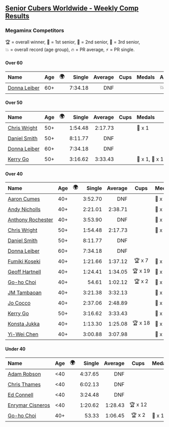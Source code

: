 <style>table {white-space: nowrap;}</style>
<link rel="stylesheet" type="text/css" href="/scw-comp/css/flags.css" />

## [Senior Cubers Worldwide - Weekly Comp Results](/scw-comp/results/)
### Megaminx Competitors

<span style="white-space: nowrap;">🏆 = overall winner</span>, <span style="white-space: nowrap;">🥇 = 1st senior</span>, <span style="white-space: nowrap;">🥈 = 2nd senior</span>, <span style="white-space: nowrap;">🥉 = 3rd senior</span>, <span style="white-space: nowrap;">💥 = overall record (age group)</span>, <span style="white-space: nowrap;">🔥 = PR average</span>, <span style="white-space: nowrap;">⚡ = PR single</span>.

#### Over 60

| Name | Age | 🌍 | Single | Average | Cups | Medals | Achievements |
| :-- | :--: | :--: | --: | --: | :--: | :-- | :-- |
| [Donna Leiber](../../persons/donna_leiber/minx.md) | 60+ | <i class="flag flag-US" /> | 7:34.18 | DNF |  |  | 💥 x 1, ⚡ x 1 |

#### Over 50

| Name | Age | 🌍 | Single | Average | Cups | Medals | Achievements |
| :-- | :--: | :--: | --: | --: | :--: | :-- | :-- |
| [Chris Wright](../../persons/chris_wright/minx.md) | 50+ | <i class="flag flag-GB" /> | 1:54.48 | 2:17.73 |  | 🥈 x 1 | 💥 x 1, 🔥 x 1, ⚡ x 1 |
| [Daniel Smith](../../persons/daniel_smith/minx.md) | 50+ | <i class="flag flag-US" /> | 8:11.77 | DNF |  |  | ⚡ x 1 |
| [Donna Leiber](../../persons/donna_leiber/minx.md) | 60+ | <i class="flag flag-US" /> | 7:34.18 | DNF |  |  | 💥 x 1, ⚡ x 1 |
| [Kerry Go](../../persons/kerry_go/minx.md) | 50+ | <i class="flag flag-US" /> | 3:16.62 | 3:33.43 |  | 🥈 x 1, 🥉 x 1 | 🔥 x 2, ⚡ x 3 |

#### Over 40

| Name | Age | 🌍 | Single | Average | Cups | Medals | Achievements |
| :-- | :--: | :--: | --: | --: | :--: | :-- | :-- |
| [Aaron Cumes](../../persons/aaron_cumes/minx.md) | 40+ | <i class="flag flag-GB" /> | 3:52.70 | DNF |  | 🥉 x 4 | ⚡ x 2 |
| [Andy Nicholls](../../persons/andy_nicholls/minx.md) | 40+ | <i class="flag flag-GB" /> | 2:21.01 | 2:38.71 |  | 🥈 x 8 | 🔥 x 5, ⚡ x 4 |
| [Anthony Rochester](../../persons/anthony_rochester/minx.md) | 40+ | <i class="flag flag-AU" /> | 3:53.90 | DNF |  | 🥉 x 1 | ⚡ x 1 |
| [Chris Wright](../../persons/chris_wright/minx.md) | 50+ | <i class="flag flag-GB" /> | 1:54.48 | 2:17.73 |  | 🥈 x 1 | 💥 x 1, 🔥 x 1, ⚡ x 1 |
| [Daniel Smith](../../persons/daniel_smith/minx.md) | 50+ | <i class="flag flag-US" /> | 8:11.77 | DNF |  |  | ⚡ x 1 |
| [Donna Leiber](../../persons/donna_leiber/minx.md) | 60+ | <i class="flag flag-US" /> | 7:34.18 | DNF |  |  | 💥 x 1, ⚡ x 1 |
| [Fumiki Koseki](../../persons/fumiki_koseki/minx.md) | 40+ | <i class="flag flag-JP" /> | 1:21.66 | 1:37.12 | 🏆 x 7 | 🥇 x 7, 🥈 x 13, 🥉 x 4 | 💥 x 2, 🔥 x 3, ⚡ x 1 |
| [Geoff Hartnell](../../persons/geoff_hartnell/minx.md) | 40+ | <i class="flag flag-GB" /> | 1:24.41 | 1:34.05 | 🏆 x 19 | 🥇 x 25, 🥈 x 14, 🥉 x 7 | 💥 x 5, 🔥 x 4, ⚡ x 6 |
| [Go-ho Choi](../../persons/go_ho_choi/minx.md) | 40+ | <i class="flag flag-KR" /> | 54.61 | 1:02.12 | 🏆 x 2 | 🥇 x 1 | 💥 x 2, 🔥 x 2, ⚡ x 2 |
| [JM Tambaoan](../../persons/jm_tambaoan/minx.md) | 40+ | <i class="flag flag-PH" /> | 3:21.38 | 3:32.13 |  | 🥈 x 1, 🥉 x 6 | 🔥 x 3, ⚡ x 5 |
| [Jo Cocco](../../persons/jo_cocco/minx.md) | 40+ | <i class="flag flag-GB" /> | 2:37.06 | 2:48.89 |  | 🥈 x 1, 🥉 x 3 | 🔥 x 3, ⚡ x 5 |
| [Kerry Go](../../persons/kerry_go/minx.md) | 50+ | <i class="flag flag-US" /> | 3:16.62 | 3:33.43 |  | 🥈 x 1, 🥉 x 1 | 🔥 x 2, ⚡ x 3 |
| [Konsta Jukka](../../persons/konsta_jukka/minx.md) | 40+ | <i class="flag flag-FI" /> | 1:13.30 | 1:25.08 | 🏆 x 18 | 🥇 x 24, 🥈 x 8 | 💥 x 9, 🔥 x 8, ⚡ x 5 |
| [Yi-Wei Chen](../../persons/yi_wei_chen/minx.md) | 40+ | <i class="flag flag-TW" /> | 3:00.88 | 3:07.98 |  | 🥈 x 1, 🥉 x 4 | 🔥 x 1, ⚡ x 5 |

#### Under 40

| Name | Age | 🌍 | Single | Average | Cups | Medals | Achievements |
| :-- | :--: | :--: | --: | --: | :--: | :-- | :-- |
| [Adam Robson](../../persons/adam_robson/minx.md) | <40 | <i class="flag flag-GB" /> | 4:37.65 | DNF |  |  | ⚡ x 1 |
| [Chris Thames](../../persons/chris_thames/minx.md) | <40 | <i class="flag flag-US" /> | 6:02.13 | DNF |  |  | ⚡ x 1 |
| [Ed Connell](../../persons/ed_connell/minx.md) | <40 | <i class="flag flag-IE" /> | 3:24.48 | DNF |  |  | ⚡ x 1 |
| [Enrymar Cisneros](../../persons/enrymar_cisneros/minx.md) | <40 | <i class="flag flag-VE" /> | 1:20.62 | 1:28.43 | 🏆 x 12 |  | 🔥 x 8, ⚡ x 4 |
| [Go-ho Choi](../../persons/go_ho_choi/minx.md) | 40+ | <i class="flag flag-KR" /> | 53.33 | 1:06.45 | 🏆 x 2 | 🥇 x 1 | 💥 x 2, 🔥 x 2, ⚡ x 2 |


<!-- Global site tag (gtag.js) - Google Analytics -->
<script async src="https://www.googletagmanager.com/gtag/js?id=UA-86348435-3"></script>
<script>window.dataLayer = window.dataLayer || []; function gtag() {dataLayer.push(arguments);} gtag('js', new Date()); gtag('config', 'UA-86348435-3');</script>
